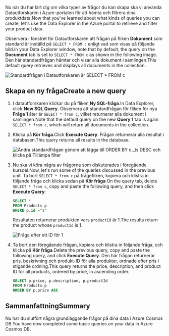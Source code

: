 <span data-ttu-id="c5af9-101">Nu när du har lärt dig om vilka typer av frågor du kan skapa ska vi använda Datautforskaren i Azure-portalen för att hämta och filtrera dina produktdata.</span><span class="sxs-lookup"><span data-stu-id="c5af9-101">Now that you've learned about what kinds of queries you can create, let's use the Data Explorer in the Azure portal to retrieve and filter your product data.</span></span>

<span data-ttu-id="c5af9-102">Observera i fönstret för Datautforskaren att frågan på fliken **Dokument** som standard är inställd på `SELECT * FROM c` enligt vad som visas på följande bild.</span><span class="sxs-lookup"><span data-stu-id="c5af9-102">In your Data Explorer window, note that by default, the query on the **Document** tab is set to `SELECT * FROM c` as shown in the following image.</span></span> <span data-ttu-id="c5af9-103">Den här standardfrågan hämtar och visar alla dokument i samlingen.</span><span class="sxs-lookup"><span data-stu-id="c5af9-103">This default query retrieves and displays all documents in the collection.</span></span>

![Standardfrågan i Datautforskaren är SELECT \* FROM c](../media/5-azure-cosmosdb-data-explorer-query.png)

## <a name="create-a-new-query"></a><span data-ttu-id="c5af9-105">Skapa en ny fråga</span><span class="sxs-lookup"><span data-stu-id="c5af9-105">Create a new query</span></span>

1. <span data-ttu-id="c5af9-106">I datautforskaren klickar du på fliken **Ny SQL-fråga**.</span><span class="sxs-lookup"><span data-stu-id="c5af9-106">In Data Explorer, click **New SQL Query**.</span></span> <span data-ttu-id="c5af9-107">Observera att standardfrågan för fliken för nya **Fråga 1** åter är `SELECT * from c`, vilket returnerar alla dokument i samlingen.</span><span class="sxs-lookup"><span data-stu-id="c5af9-107">Note that the default query on the new  **Query 1** tab is again `SELECT * from c`, which will return all documents in the collection.</span></span> 

1. <span data-ttu-id="c5af9-108">Klicka på **Kör fråga**.</span><span class="sxs-lookup"><span data-stu-id="c5af9-108">Click **Execute Query**.</span></span> <span data-ttu-id="c5af9-109">Frågan returnerar alla resultat i databasen.</span><span class="sxs-lookup"><span data-stu-id="c5af9-109">This query returns all results in the database.</span></span>

    ![Ändra standardfrågan genom att lägga till ORDER BY c._ts DESC och klicka på Tillämpa filter](../media/5-azure-cosmosdb-data-explorer-edit-query.png)

2. <span data-ttu-id="c5af9-111">Nu ska vi köra några av frågorna som diskuterades i föregående kursdel.</span><span class="sxs-lookup"><span data-stu-id="c5af9-111">Now, let's run some of the queries discussed in the previous unit.</span></span> <span data-ttu-id="c5af9-112">Ta bort `SELECT * from c` på frågefliken, kopiera och klistra in följande fråga och klicka sedan på **Kör fråga**:</span><span class="sxs-lookup"><span data-stu-id="c5af9-112">On the query tab, delete `SELECT * from c`, copy and paste the following query, and then click **Execute Query**:</span></span>

    ```sql
    SELECT * 
    FROM Products p 
    WHERE p.id ="1"
    ```

    <span data-ttu-id="c5af9-113">Resultaten returnerar produkten vars `productId` är 1.</span><span class="sxs-lookup"><span data-stu-id="c5af9-113">The results return the product whose `productId` is 1.</span></span>

    ![Fråga efter ett ID för 1](../media/5-azure-cosmosdb-data-explorer-query-by-id.png)

3. <span data-ttu-id="c5af9-115">Ta bort den föregående frågan, kopiera och klistra in följande fråga, och klicka på **Kör fråga**.</span><span class="sxs-lookup"><span data-stu-id="c5af9-115">Delete the previous query, copy and paste the following query, and click **Execute Query**.</span></span> <span data-ttu-id="c5af9-116">Den här frågan returnerar pris, beskrivning och produkt-ID för alla produkter, ordnade efter pris i stigande ordning.</span><span class="sxs-lookup"><span data-stu-id="c5af9-116">This query returns the price, description, and product ID for all products, ordered by price, in ascending order.</span></span>
 
    ```sql
    SELECT p.price, p.description, p.productId 
    FROM Products p 
    ORDER BY p.price ASC
    ```

## <a name="summary"></a><span data-ttu-id="c5af9-117">Sammanfattning</span><span class="sxs-lookup"><span data-stu-id="c5af9-117">Summary</span></span>

<span data-ttu-id="c5af9-118">Nu har du slutfört några grundläggande frågor på dina data i Azure Cosmos DB.</span><span class="sxs-lookup"><span data-stu-id="c5af9-118">You have now completed some basic queries on your data in Azure Cosmos DB.</span></span> 